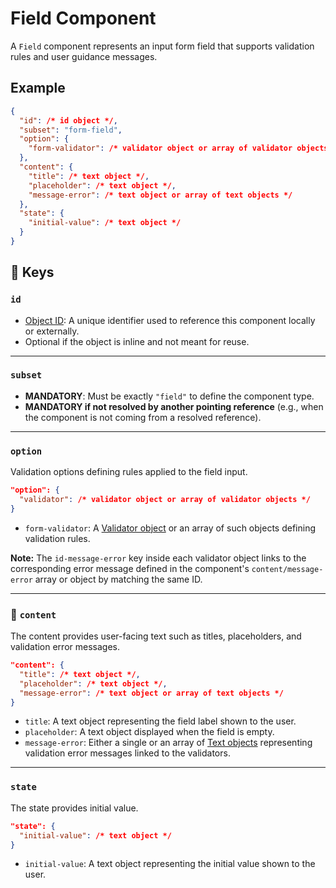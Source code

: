 # Field Component

A `Field` component represents an input form field that supports validation rules and user guidance messages.

## Example

```json
{
  "id": /* id object */,
  "subset": "form-field",
  "option": {
    "form-validator": /* validator object or array of validator objects */
  },
  "content": {
    "title": /* text object */,
    "placeholder": /* text object */,
    "message-error": /* text object or array of text objects */
  },
  "state": {
    "initial-value": /* text object */
  }
}
```

## 🔑 Keys

### `id`
- [Object ID](../../object-definition/id.md): A unique identifier used to reference this component locally or externally.
- Optional if the object is inline and not meant for reuse.

---

### **`subset`**
- **MANDATORY**: Must be exactly `"field"` to define the component type.
- **MANDATORY if not resolved by another pointing reference** (e.g., when the component is not coming from a resolved reference).

---

### `option`

Validation options defining rules applied to the field input.

```json
"option": {
  "validator": /* validator object or array of validator objects */
}
```

- `form-validator`: A [Validator object](../../object-definition/form-validator.md) or an array of such objects defining validation rules.

**Note:** The `id-message-error` key inside each validator object links to the corresponding error message defined in the component's `content/message-error` array or object by matching the same ID.

---

### 📝 `content`

The content provides user-facing text such as titles, placeholders, and validation error messages.

```json
"content": {
  "title": /* text object */,
  "placeholder": /* text object */,
  "message-error": /* text object or array of text objects */
}
```

- `title`: A text object representing the field label shown to the user.
- `placeholder`: A text object displayed when the field is empty.
- `message-error`: Either a single or an array of [Text objects](../../object-definition/text.md) representing validation error messages linked to the validators.

---

### `state`

The state provides initial value.

```json
"state": {
  "initial-value": /* text object */
}
```

- `initial-value`: A text object representing the initial value shown to the user.
 
